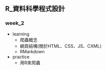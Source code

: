﻿## R_資料科學程式設計

### week_2

- learning
    - 爬蟲概念
    - 網頁結構(關於HTML、CSS、JS、CXML)
    - RMarkdown
- practice
    - 用R來爬蟲

